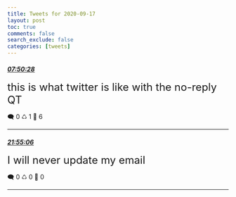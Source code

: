 ```yaml
---
title: Tweets for 2020-09-17
layout: post
toc: true
comments: false
search_exclude: false
categories: [tweets]
---
```



#### <a href = "https://twitter.com/deepfates/status/1306591354064171008">*07:50:28*</a>

<font size="5">this is what twitter is like with the no-reply QT</font>



🗨️ 0 ♺ 1 🤍  6   

---
    
#### <a href = "https://twitter.com/deepfates/status/1306803912708517889">*21:55:06*</a>

<font size="5">I will never update my email</font>



🗨️ 0 ♺ 0 🤍  0   

---
    
            

